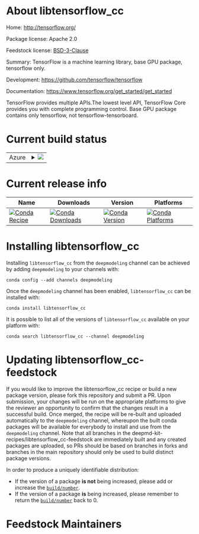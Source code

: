 About libtensorflow_cc
======================

Home: http://tensorflow.org/

Package license: Apache 2.0

Feedstock license: [BSD-3-Clause](https://github.com/deepmd-kit-recipes/libtensorflow_cc-feedstock/blob/master/LICENSE.txt)

Summary: TensorFlow is a machine learning library, base GPU package, tensorflow only.

Development: https://github.com/tensorflow/tensorflow

Documentation: https://www.tensorflow.org/get_started/get_started

TensorFlow provides multiple APIs.The lowest level API, TensorFlow Core
provides you with complete programming control.
Base GPU package contains only tensorflow, not tensorflow-tensorboard.


Current build status
====================


<table>
    
  <tr>
    <td>Azure</td>
    <td>
      <details>
        <summary>
          <a href="https://dev.azure.com/deepmd-kit-recipes/feedstock-builds/_build/latest?definitionId=4&branchName=master">
            <img src="https://dev.azure.com/deepmd-kit-recipes/feedstock-builds/_apis/build/status/libtensorflow_cc-feedstock?branchName=master">
          </a>
        </summary>
        <table>
          <thead><tr><th>Variant</th><th>Status</th></tr></thead>
          <tbody><tr>
              <td>linux_64_cuda_compiler_version10.0python3.7.</td>
              <td>
                <a href="https://dev.azure.com/deepmd-kit-recipes/feedstock-builds/_build/latest?definitionId=4&branchName=master">
                  <img src="https://dev.azure.com/deepmd-kit-recipes/feedstock-builds/_apis/build/status/libtensorflow_cc-feedstock?branchName=master&jobName=linux&configuration=linux_64_cuda_compiler_version10.0python3.7._" alt="variant">
                </a>
              </td>
            </tr><tr>
              <td>linux_64_cuda_compiler_version10.1python3.7.</td>
              <td>
                <a href="https://dev.azure.com/deepmd-kit-recipes/feedstock-builds/_build/latest?definitionId=4&branchName=master">
                  <img src="https://dev.azure.com/deepmd-kit-recipes/feedstock-builds/_apis/build/status/libtensorflow_cc-feedstock?branchName=master&jobName=linux&configuration=linux_64_cuda_compiler_version10.1python3.7._" alt="variant">
                </a>
              </td>
            </tr><tr>
              <td>linux_64_cuda_compiler_version10.2python3.7.</td>
              <td>
                <a href="https://dev.azure.com/deepmd-kit-recipes/feedstock-builds/_build/latest?definitionId=4&branchName=master">
                  <img src="https://dev.azure.com/deepmd-kit-recipes/feedstock-builds/_apis/build/status/libtensorflow_cc-feedstock?branchName=master&jobName=linux&configuration=linux_64_cuda_compiler_version10.2python3.7._" alt="variant">
                </a>
              </td>
            </tr><tr>
              <td>linux_64_cuda_compiler_version11.0python3.7.</td>
              <td>
                <a href="https://dev.azure.com/deepmd-kit-recipes/feedstock-builds/_build/latest?definitionId=4&branchName=master">
                  <img src="https://dev.azure.com/deepmd-kit-recipes/feedstock-builds/_apis/build/status/libtensorflow_cc-feedstock?branchName=master&jobName=linux&configuration=linux_64_cuda_compiler_version11.0python3.7._" alt="variant">
                </a>
              </td>
            </tr><tr>
              <td>linux_64_cuda_compiler_version11.1python3.7.</td>
              <td>
                <a href="https://dev.azure.com/deepmd-kit-recipes/feedstock-builds/_build/latest?definitionId=4&branchName=master">
                  <img src="https://dev.azure.com/deepmd-kit-recipes/feedstock-builds/_apis/build/status/libtensorflow_cc-feedstock?branchName=master&jobName=linux&configuration=linux_64_cuda_compiler_version11.1python3.7._" alt="variant">
                </a>
              </td>
            </tr><tr>
              <td>linux_64_cuda_compiler_version9.2python3.7.</td>
              <td>
                <a href="https://dev.azure.com/deepmd-kit-recipes/feedstock-builds/_build/latest?definitionId=4&branchName=master">
                  <img src="https://dev.azure.com/deepmd-kit-recipes/feedstock-builds/_apis/build/status/libtensorflow_cc-feedstock?branchName=master&jobName=linux&configuration=linux_64_cuda_compiler_version9.2python3.7._" alt="variant">
                </a>
              </td>
            </tr><tr>
              <td>linux_64_cuda_compiler_versionNonepython3.7.</td>
              <td>
                <a href="https://dev.azure.com/deepmd-kit-recipes/feedstock-builds/_build/latest?definitionId=4&branchName=master">
                  <img src="https://dev.azure.com/deepmd-kit-recipes/feedstock-builds/_apis/build/status/libtensorflow_cc-feedstock?branchName=master&jobName=linux&configuration=linux_64_cuda_compiler_versionNonepython3.7._" alt="variant">
                </a>
              </td>
            </tr>
          </tbody>
        </table>
      </details>
    </td>
  </tr>
</table>

Current release info
====================

| Name | Downloads | Version | Platforms |
| --- | --- | --- | --- |
| [![Conda Recipe](https://img.shields.io/badge/recipe-libtensorflow_cc-green.svg)](https://anaconda.org/deepmodeling/libtensorflow_cc) | [![Conda Downloads](https://img.shields.io/conda/dn/deepmodeling/libtensorflow_cc.svg)](https://anaconda.org/deepmodeling/libtensorflow_cc) | [![Conda Version](https://img.shields.io/conda/vn/deepmodeling/libtensorflow_cc.svg)](https://anaconda.org/deepmodeling/libtensorflow_cc) | [![Conda Platforms](https://img.shields.io/conda/pn/deepmodeling/libtensorflow_cc.svg)](https://anaconda.org/deepmodeling/libtensorflow_cc) |

Installing libtensorflow_cc
===========================

Installing `libtensorflow_cc` from the `deepmodeling` channel can be achieved by adding `deepmodeling` to your channels with:

```
conda config --add channels deepmodeling
```

Once the `deepmodeling` channel has been enabled, `libtensorflow_cc` can be installed with:

```
conda install libtensorflow_cc
```

It is possible to list all of the versions of `libtensorflow_cc` available on your platform with:

```
conda search libtensorflow_cc --channel deepmodeling
```




Updating libtensorflow_cc-feedstock
===================================

If you would like to improve the libtensorflow_cc recipe or build a new
package version, please fork this repository and submit a PR. Upon submission,
your changes will be run on the appropriate platforms to give the reviewer an
opportunity to confirm that the changes result in a successful build. Once
merged, the recipe will be re-built and uploaded automatically to the
`deepmodeling` channel, whereupon the built conda packages will be available for
everybody to install and use from the `deepmodeling` channel.
Note that all branches in the deepmd-kit-recipes/libtensorflow_cc-feedstock are
immediately built and any created packages are uploaded, so PRs should be based
on branches in forks and branches in the main repository should only be used to
build distinct package versions.

In order to produce a uniquely identifiable distribution:
 * If the version of a package **is not** being increased, please add or increase
   the [``build/number``](https://docs.conda.io/projects/conda-build/en/latest/resources/define-metadata.html#build-number-and-string).
 * If the version of a package **is** being increased, please remember to return
   the [``build/number``](https://docs.conda.io/projects/conda-build/en/latest/resources/define-metadata.html#build-number-and-string)
   back to 0.

Feedstock Maintainers
=====================


